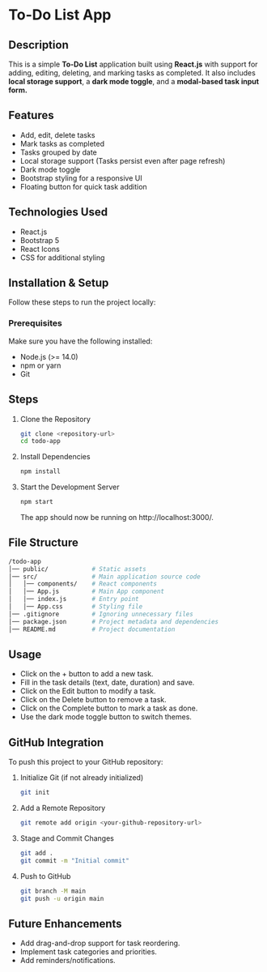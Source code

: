 # **To-Do List App**

## Description

This is a simple **To-Do List** application built using **React.js** with support for adding, editing, deleting, and marking tasks as completed. It also includes **local storage support**, a **dark mode toggle**, and a **modal-based task input form.**

## Features

- Add, edit, delete tasks
- Mark tasks as completed
- Tasks grouped by date
- Local storage support (Tasks persist even after page refresh)
- Dark mode toggle
- Bootstrap styling for a responsive UI
- Floating button for quick task addition

## Technologies Used

- React.js
- Bootstrap 5
- React Icons
- CSS for additional styling

## Installation & Setup

Follow these steps to run the project locally:

### Prerequisites

Make sure you have the following installed:

- Node.js (>= 14.0)
- npm or yarn
- Git

## Steps
1. Clone the Repository
   ```bash
   git clone <repository-url>
   cd todo-app
   ```
2. Install Dependencies
   ```bash
   npm install
   ```
4. Start the Development Server 
   ```bash
   npm start
   ```
   The app should now be running on http://localhost:3000/.

## File Structure
```bash
/todo-app
│── public/            # Static assets
│── src/               # Main application source code
│   │── components/    # React components
│   │── App.js         # Main App component
│   │── index.js       # Entry point
│   │── App.css        # Styling file
│── .gitignore         # Ignoring unnecessary files
│── package.json       # Project metadata and dependencies
│── README.md          # Project documentation
```
## Usage
- Click on the + button to add a new task.
- Fill in the task details (text, date, duration) and save.
- Click on the Edit button to modify a task.
- Click on the Delete button to remove a task.
- Click on the Complete button to mark a task as done.
- Use the dark mode toggle button to switch themes.

## GitHub Integration
To push this project to your GitHub repository:
1. Initialize Git (if not already initialized)
   ```bash
   git init
   ```
2. Add a Remote Repository
   ```bash
   git remote add origin <your-github-repository-url>
   ```
3. Stage and Commit Changes
   ```bash
   git add .
   git commit -m "Initial commit"
   ```
4. Push to GitHub
   ```bash
   git branch -M main
   git push -u origin main
   ```
## Future Enhancements 
- Add drag-and-drop support for task reordering.
- Implement task categories and priorities.
- Add reminders/notifications.
